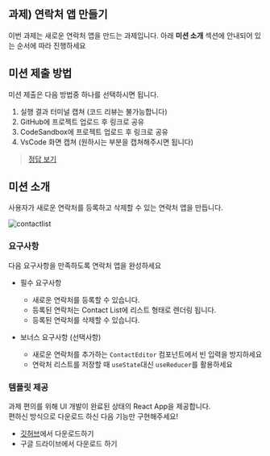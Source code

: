 ## 과제) 연락처 앱 만들기

이번 과제는 새로운 연락처 앱을 만드는 과제입니다.
아래 **미션 소개** 섹션에 안내되어 있는 순서에 따라 진행하세요

## 미션 제출 방법

미션 제출은 다음 방법중 하나를 선택하시면 됩니다.

1. 실행 결과 터미널 캡쳐 (코드 리뷰는 불가능합니다)
2. GitHub에 프로젝트 업로드 후 링크로 공유
3. CodeSandbox에 프로젝트 업로드 후 링크로 공유
4. VsCode 화면 캡쳐 (원하시는 부분을 캡쳐해주시면 됩니다)

> [정답 보기](https://github.com/winterlood/onebite-react-challenge/blob/main/missions/day15/answer)

## 미션 소개

사용자가 새로운 연락처를 등록하고 삭제할 수 있는 연락처 앱을 만듭니다.

![contactlist](https://github.com/winterlood/onebite-react-challenge/assets/46296754/d9c324c4-6498-45b4-ae9e-729b48c92210)

### 요구사항

다음 요구사항을 만족하도록 연락처 앱을 완성하세요

- 필수 요구사항

  - 새로운 연락처를 등록할 수 있습니다.
  - 등록된 연락처는 Contact List에 리스트 형태로 렌더링 됩니다.
  - 등록된 연락처를 삭제할 수 있습니다.

- 보너스 요구사항 (선택사항)
  - 새로운 연락처를 추가하는 `ContactEditor` 컴포넌트에서 빈 입력을 방지하세요
  - 연락처 리스트를 저장할 때 `useState`대신 `useReducer`를 활용하세요

### 템플릿 제공

과제 편의를 위해 UI 개발이 완료된 상태의 React App을 제공합니다.  
편하신 방식으로 다운로드 하신 다음 기능만 구현해주세요!

- [깃허브](https://github.com/winterlood/onebite-react-challenge/blob/main/missions/day15/coding-quiz)에서 다운로드하기
- 구글 드라이브에서 다운로드 하기
